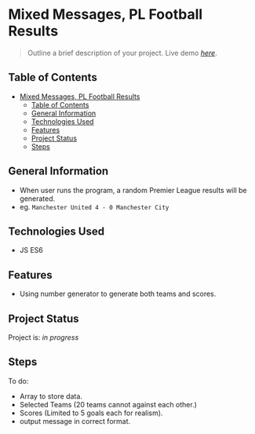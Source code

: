 # Mixed Messages, PL Football Results
> Outline a brief description of your project.
> Live demo [_here_](https://www.example.com). <!-- If you have the project hosted somewhere, include the link here. -->

## Table of Contents
- [Mixed Messages, PL Football Results](#mixed-messages-pl-football-results)
  - [Table of Contents](#table-of-contents)
  - [General Information](#general-information)
  - [Technologies Used](#technologies-used)
  - [Features](#features)
  - [Project Status](#project-status)
  - [Steps](#steps)
 
<!-- * [License](#license) -->


## General Information
 - When user runs the program, a random Premier League results will be generated.
 - eg. `Manchester United 4 - 0 Manchester City`
<!-- You don't have to answer all the questions - just the ones relevant to your project. -->


## Technologies Used
- JS ES6


## Features

 - Using number generator to generate both teams and scores.



## Project Status
Project is: _in progress_


## Steps

To do:
- Array to store data.
- Selected Teams (20 teams cannot against each other.)
- Scores (Limited to 5 goals each for realism).
- output message in correct format.



<!-- Optional -->
<!-- ## License -->
<!-- This project is open source and available under the [... License](). -->

<!-- You don't have to include all sections - just the one's relevant to your project -->
